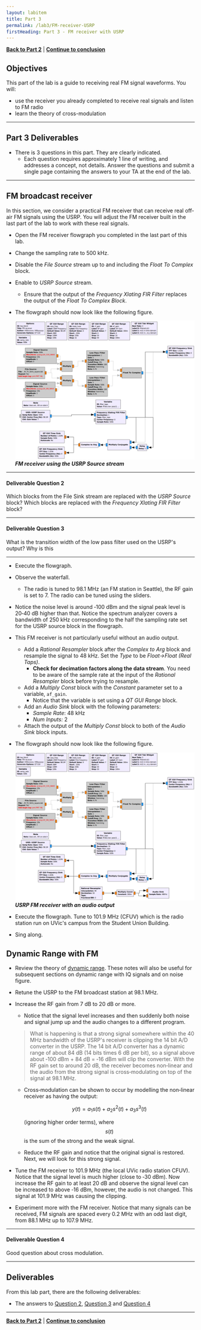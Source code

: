 ```yaml
---
layout: labitem
title: Part 3
permalink: /lab3/FM-receiver-USRP
firstHeading: Part 3 - FM receiver with USRP
---
```


[**Back to Part 2**](FM-receiver-simulation.md) | [**Continue to conclusion**](conclusion.md)

## Objectives

This part of the lab is a guide to receiving real FM signal waveforms. You will:

- use the receiver you already completed to receive real signals and listen to FM radio
- learn the theory of cross-modulation

---

## Part 3 Deliverables
<!-- #TODO review -->

<!-- - Two GRC files of SSB demodulators. You will be stepped through building them. -->
- There is 3 questions in this part. They are clearly indicated.
  - Each question requires approximately 1 line of writing, and addresses a concept, not details. Answer the questions and submit a single page containing the answers to your TA at the end of the lab.

---

## FM broadcast receiver

In this section, we consider a practical FM receiver that can receive real off-air FM signals using the USRP. You will adjust the FM receiver built in the last part of the lab to work with these real signals.

- Open the FM receiver flowgraph you completed in the last part of this lab.

- Change the sampling rate to 500 kHz.

- Disable the *File Source* stream up to and including the *Float To Complex* block.
- Enable to *USRP Source* stream.
  - Ensure that the output of the *Frequency Xlating FIR Filter* replaces the output of the *Float To Complex Block*.

- The flowgraph should now look like the following figure.

  ![fmrx_USRP-receiver-grc.png](./figures/fmrx_USRP-receiver-grc.png)<br>
  __*FM receiver using the USRP Source stream*__

---

#### Deliverable Question 2

Which blocks from the File Sink stream are replaced with the *USRP Source* block? Which blocks are replaced with the *Frequency Xlating FIR Filter* block?

---

#### Deliverable Question 3

What is the transition width of the low pass filter used on the USRP's output? Why is this 

---

- Execute the flowgraph.
- Observe the waterfall.
  - The radio is tuned to 98.1 MHz (an FM station in Seattle), the RF gain is set to 7. The radio can be tuned using the sliders.

- Notice the noise level is around ‐100 dBm and the signal peak level is 20‐40 dB higher than that. Notice the spectrum analyzer covers a bandwidth of 250 kHz corresponding to the half the sampling rate set for the USRP source block in the flowgraph.

- This FM receiver is not particularly useful without an audio output.
  - Add a *Rational Resampler* block after the *Complex to Arg* block and resample the signal to 48 kHz. Set the *Type* to be *Float->Float (Real Taps)*.
    - **Check for decimation factors along the data stream**. You need to be aware of the sample rate at the input of the *Rational Resampler* block before trying to resample.
  - Add a *Multiply Const* block with the *Constant* parameter set to a variable, `af_gain`.
    - Notice that the variable is set using a *QT GUI Range* block.
  - Add an *Audio Sink* block with the following parameters:
    - *Sample Rate*: 48 kHz
    - *Num Inputs:* 2
  - Attach the output of the *Multiply Const* block to both of the *Audio Sink* block inputs.

- The flowgraph should now look like the following figure.

  ![fmrx_USRP-receiver-with-audio-grc.png](./figures/fmrx_USRP-receiver-with-audio-grc.png)<br>
  __*USRP FM receiver with an audio output*__

- Execute the flowgraph. Tune to 101.9 MHz (CFUV) which is the radio station run on UVic's campus from the Student Union Building.

- Sing along.

## Dynamic Range with FM

- Review the theory of [dynamic range](data/DynamicRange.pdf). These notes will also be useful for subsequent sections on dynamic range with IQ signals and on noise figure.

- Retune the USRP to the FM broadcast station at 98.1 MHz.

- Increase the RF gain from 7 dB to 20 dB or more.
  - Notice that the signal level increases and then suddenly both noise and signal jump up and the audio changes to a different program.

  > What is happening is that a strong signal somewhere within the 40 MHz bandwidth of the USRP's receiver is clipping the 14 bit A/D converter in the USRP. The 14 bit A/D converter has a dynamic range of about 84 dB (14 bits times 6 dB per bit), so a signal above about ‐100 dBm + 84 dB = ‐16 dBm will clip the converter. With the RF gain set to around 20 dB, the receiver becomes non‐linear and the audio from the strong signal is cross‐modulating on top of the signal at 98.1 MHz.

  - Cross‐modulation can be shown to occur by modelling the non‐linear receiver as having the output:

    $$ y(t) = a_1 s(t) + a_2 s^2 (t) + a_3 s^3 (t) $$

     (ignoring higher order terms), where $$ s(t) $$ is the sum of the strong and the weak signal.
  - Reduce the RF gain and notice that the original signal is restored. Next, we will look for this strong signal.

- Tune the FM receiver to 101.9 MHz (the local UVic radio station CFUV). Notice that the signal level is much higher (close to ‐30 dBm). Now increase the RF gain to at least 20 dB and observe the signal level can be increased to above ‐16 dBm, however, the audio is not changed. This signal at 101.9 MHz was causing the clipping.

- Experiment more with the FM receiver. Notice that many signals can be received, FM signals are spaced every 0.2 MHz with an odd last digit, from 88.1 MHz up to 107.9 MHz.

---

#### Deliverable Question 4

Good question about cross modulation.

---

## Deliverables

From this lab part, there are the following deliverables:
<!-- #TODO add -->
<!-- - `FM_receiver.grc` -->
- The answers to [Question 2](#deliverable-question-2), [Question 3](#deliverable-question-3) and [Question 4](#deliverable-question-4)

<!-- **Do not attach the `top_block.py` or `.dat` files.** -->

---

[**Back to Part 2**](FM-receiver-simulation.md) | [**Continue to conclusion**](conclusion.md)
